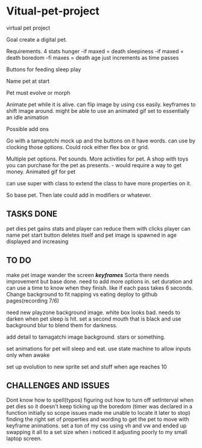 # Vitual-pet-project
virtual pet project

Goal create a digital pet.

Requirements.
4 stats
	hunger -if maxed = death
	sleepiness -if maxed = death
	boredom -fi maxes = death
	age just increments as time passes

Buttons for
	feeding
	sleep
	play

Name pet at start

Pet must evolve or morph

Animate pet while it is alive. 
	can flip image by using css easily.
	keyframes to shift image around.
		might be able to use an animated gif set to essentially an idle animation


Possible add ons

Go with a tamagotchi mock up and the buttons on it have words. can use by clocking those options.
Could rock either flex box or grid.

Multiple pet options.
Pet sounds.
More activities for pet.
A shop with toys you can purchase for the pet as presents. - would require a way to get money.
Animated gif for pet

can use super with class to extend the class to have more properties on it.

So base pet. Then late could add in modifiers or whatever.

TASKS DONE
-----------
pet dies
pet gains stats and player can reduce them with clicks
player can name pet
start button deletes itself and pet image is spawned in
age displayed and increasing

TO DO
---------
make pet image wander the screen ***keyframes*** Sorta there needs improvement but base done. need to add more options in. set duration and can use a time to know when they finish. like if each pass takes 6 seconds.
Change background to fit napping vs eating
deploy to github pages(recording 7/6)

need new playzone background image. white box looks bad. needs to darken when pet sleep is hit. set a second mouth that is black and use background blur to blend them for darkness.

add detail to tamagatchi image background. stars or something.

set animations for pet will sleep and eat. use state machine to allow inputs only when awake

set up evolution to new sprite set and stuff when age reaches 10


CHALLENGES AND ISSUES
---------
Dont know how to spell(typos)
figuring out how to turn off setInterval when pet dies so it doesn't keep ticking up the boredom (timer was declared in a function initially so scope issues made me unable to locate it later to stop)
finding the right set of properties and wording to get the pet to move with keyframe animations.
set a ton of my css using vh and vw and ended up swapping it all to a set size when i noticed it adjusting poorly to my small laptop screen.

